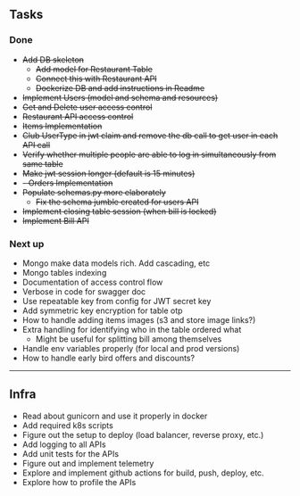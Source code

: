 ## Tasks

### Done
- ~~Add DB skeleton~~
    - ~~Add model for Restaurant Table~~
    - ~~Connect this with Restaurant API~~
    - ~~Dockerize DB and add instructions in Readme~~
- ~~Implement Users (model and schema and resources)~~
- ~~Get and Delete user access control~~
- ~~Restaurant API access control~~
- ~~Items Implementation~~
- ~~Club UserType in jwt claim and remove the db call to get user in each API call~~
- ~~Verify whether multiple people are able to log in simultaneously from same table~~
- ~~Make jwt session longer (default is 15 minutes)~~
- ~~- Orders Implementation~~
- ~~Populate schemas.py more elaborately~~
    - ~~Fix the schema jumble created for users API~~
- ~~Implement closing table session (when bill is locked)~~
- ~~Implement Bill API~~
### Next up
- Mongo make data models rich. Add cascading, etc
- Mongo tables indexing
- Documentation of access control flow 
- Verbose in code for swagger doc
- Use repeatable key from config for JWT secret key
- Add symmetric key encryption for table otp
- How to handle adding items images (s3 and store image links?)
- Extra handling for identifying who in the table ordered what
  - Might be useful for splitting bill among themselves
- Handle env variables properly (for local and prod versions)
- How to handle early bird offers and discounts?
---
## Infra

- Read about gunicorn and use it properly in docker
- Add required k8s scripts 
- Figure out the setup to deploy (load balancer, reverse proxy, etc.)
- Add logging to all APIs
- Add unit tests for the APIs
- Figure out and implement telemetry
- Explore and implement github actions for build, push, deploy, etc.
- Explore how to profile the APIs
